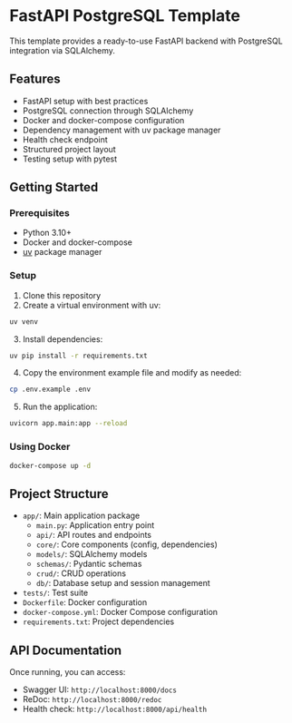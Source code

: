 # FastAPI PostgreSQL Template

This template provides a ready-to-use FastAPI backend with PostgreSQL integration via SQLAlchemy.

## Features

- FastAPI setup with best practices
- PostgreSQL connection through SQLAlchemy
- Docker and docker-compose configuration
- Dependency management with uv package manager
- Health check endpoint
- Structured project layout
- Testing setup with pytest

## Getting Started

### Prerequisites

- Python 3.10+
- Docker and docker-compose
- [uv](https://github.com/astral-sh/uv) package manager

### Setup

1. Clone this repository
2. Create a virtual environment with uv:

```bash
uv venv
```

3. Install dependencies:

```bash
uv pip install -r requirements.txt
```

4. Copy the environment example file and modify as needed:

```bash
cp .env.example .env
```

5. Run the application:

```bash
uvicorn app.main:app --reload
```

### Using Docker

```bash
docker-compose up -d
```

## Project Structure

- `app/`: Main application package
  - `main.py`: Application entry point
  - `api/`: API routes and endpoints
  - `core/`: Core components (config, dependencies)
  - `models/`: SQLAlchemy models
  - `schemas/`: Pydantic schemas
  - `crud/`: CRUD operations
  - `db/`: Database setup and session management
- `tests/`: Test suite
- `Dockerfile`: Docker configuration
- `docker-compose.yml`: Docker Compose configuration
- `requirements.txt`: Project dependencies

## API Documentation

Once running, you can access:
- Swagger UI: `http://localhost:8000/docs`
- ReDoc: `http://localhost:8000/redoc`
- Health check: `http://localhost:8000/api/health`